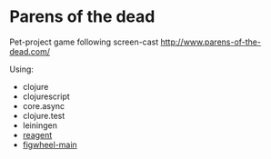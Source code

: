 # Parens of the dead

Pet-project game following screen-cast http://www.parens-of-the-dead.com/

Using:
* clojure
* clojurescript
* core.async
* clojure.test
* leiningen
* [reagent](http://reagent-project.github.io/)
* [figwheel-main](https://figwheel.org/)
